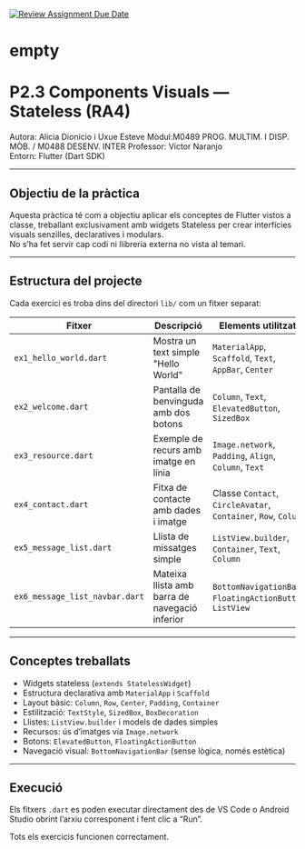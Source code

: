 [![Review Assignment Due Date](https://classroom.github.com/assets/deadline-readme-button-22041afd0340ce965d47ae6ef1cefeee28c7c493a6346c4f15d667ab976d596c.svg)](https://classroom.github.com/a/XRrsqZ_g)
# empty

# P2.3 Components Visuals — Stateless (RA4)

Autora: Alicia Dionicio i Uxue Esteve
Mòdul:M0489 PROG. MULTIM. I DISP. MÒB. / M0488 DESENV. INTER
Professor: Víctor Naranjo  
Entorn: Flutter (Dart SDK)

---

## Objectiu de la pràctica
Aquesta pràctica té com a objectiu aplicar els conceptes de Flutter vistos a classe,
treballant exclusivament amb widgets Stateless per crear interfícies visuals senzilles,
declaratives i modulars.  
No s’ha fet servir cap codi ni llibreria externa no vista al temari.

---

## Estructura del projecte
Cada exercici es troba dins del directori `lib/` com un fitxer separat:

| Fitxer | Descripció | Elements utilitzats |
|---------|-------------|---------------------|
| `ex1_hello_world.dart` | Mostra un text simple "Hello World" | `MaterialApp`, `Scaffold`, `Text`, `AppBar`, `Center` |
| `ex2_welcome.dart` | Pantalla de benvinguda amb dos botons | `Column`, `Text`, `ElevatedButton`, `SizedBox` |
| `ex3_resource.dart` | Exemple de recurs amb imatge en línia | `Image.network`, `Padding`, `Align`, `Column`, `Text` |
| `ex4_contact.dart` | Fitxa de contacte amb dades i imatge | Classe `Contact`, `CircleAvatar`, `Container`, `Row`, `Column` |
| `ex5_message_list.dart` | Llista de missatges simple | `ListView.builder`, `Container`, `Text`, `Column` |
| `ex6_message_list_navbar.dart` | Mateixa llista amb barra de navegació inferior | `BottomNavigationBar`, `FloatingActionButton`, `ListView` |

---

## Conceptes treballats
- Widgets stateless (`extends StatelessWidget`)
- Estructura declarativa amb `MaterialApp` i `Scaffold`
- Layout bàsic: `Column`, `Row`, `Center`, `Padding`, `Container`
- Estilització: `TextStyle`, `SizedBox`, `BoxDecoration`
- Llistes: `ListView.builder` i models de dades simples
- Recursos: ús d’imatges via `Image.network`
- Botons: `ElevatedButton`, `FloatingActionButton`
- Navegació visual: `BottomNavigationBar` (sense lògica, només estètica)

---

## Execució
Els fitxers `.dart` es poden executar directament des de VS Code o Android Studio
obrint l’arxiu corresponent i fent clic a “Run”.

Tots els exercicis funcionen correctament.